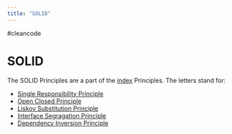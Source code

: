 ```yaml
---
title: "SOLID"
---
```

#cleancode 
# SOLID
The SOLID Principles are a part of the [index](/docs/main/CleanCode/index) Principles. The letters stand for:
- [Single Responsibility Principle](/docs/main/CleanCode/CleanCodeDeveloper/Prinzipien/Single%20Responsibility%20Principle)
- [Open Closed Principle](/docs/main/CleanCode/CleanCodeDeveloper/Prinzipien/Open%20Closed%20Principle)
- [Liskov Substitution Principle](/docs/main/CleanCode/CleanCodeDeveloper/Praktiken/Liskov%20Substitution%20Principle)
- [Interface Segragation Principle](/docs/main/CleanCode/CleanCodeDeveloper/Prinzipien/Interface%20Segragation%20Principle)
- [Dependency Inversion Principle](/docs/main/CleanCode/CleanCodeDeveloper/Prinzipien/Dependency%20Inversion%20Principle)
